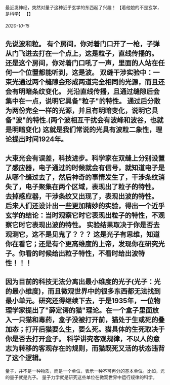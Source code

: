 最近发神经，突然对量子这种近乎玄学的东西起了兴趣！
【着他娘的不是玄学，是科学】
【】
###### 2020-10-15
先说波和粒。
有个房间，你对着门口开了一枪，子弹从门飞进去打在一个点上，这是粒子，直线传播的。
还是这个房间，你对着门口吼了一声，里面的人站在任何一个位置都能听到，这是波。
双缝干涉实验中：一束光通过两个缝隙会形成两道完全相同的光源，而且还会有明暗条纹变化。
光沿直线传播，且通过缝隙后会集中在一点，说明它具备"粒子"的特性。
通过后分散为两份完全一样的光源，并且有明暗变化，说明它具备"波"的特性.(两个波相互干扰会有波峰和波谷，也就是明暗变化)
这就是我们常说的光具有波粒二象性，理论提出时间1924年。
----------------------------------
大束光会有误差，科技进步。科学家在双缝上分别设置了感应器，电子通过的时候就会有信号，就知道电子是从哪个缝过去了，然后神奇的事情发生了，干涉条纹消失了，电子聚集在两个区域，表现出了粒子的特性。
去掉感应器，干涉条纹又出现了，表现出波的特性。
后来人们还设计出一些更加精妙的实验，得出一个近乎玄学的结论：当时观察它时它表现出粒子的特性，不观察它时它表现出波的特性。
实验结果取决于你是否去观测它，这不是见鬼了？？？
这是光子有思维，知道你在看它；还是有个更高维度的上帝，发现你在研究光子。你看的时候给出粒子特性，不看时给出波特性！！！
---------------------------------
因为目前的科技无法分离出最小维度的光子(光子：光的最小维度)，而且微观世界中的很多东西都无法找到最小单元。研究还得继续下去，于是1935年，一位物理学家提出了"薛定谔的猫"理论。在一个盒子里面放入一只猫和毒药，盒子没被打开前，猫处于生或死的叠加态；打开后猫要么生，要么死。猫具体的生死取决于你是否去打开盒子。
科学讲究客观规律，不以人的意志为转移的客观存在的规则，而猫既死又活的状态违背了这个逻辑。
------------------------------------
量子，并不是一种物质，而是一个单位，表示一种不可再分的基本单位。比如，光的量子就是光子。
量子力学就是研究这些单位在微观世界中运行规律的科学。